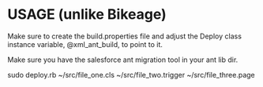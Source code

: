 # USAGE (unlike Bikeage)

Make sure to create the build.properties file and adjust the Deploy class instance variable, @xml_ant_build, to point to it.

Make sure you have the salesforce ant migration tool in your ant lib dir.

sudo deploy.rb ~/src/file_one.cls ~/src/file_two.trigger ~/src/file_three.page